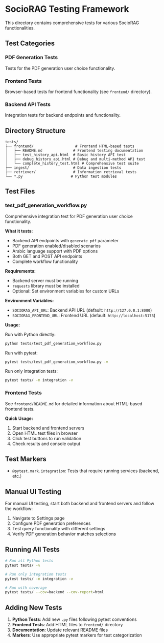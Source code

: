 # SocioRAG Testing Framework

This directory contains comprehensive tests for various SocioRAG functionalities.

## Test Categories

### PDF Generation Tests
Tests for the PDF generation user choice functionality.

### Frontend Tests  
Browser-based tests for frontend functionality (see `frontend/` directory).

### Backend API Tests
Integration tests for backend endpoints and functionality.

## Directory Structure

```
tests/
├── frontend/                   # Frontend HTML-based tests
│   ├── README.md              # Frontend testing documentation
│   ├── test_history_api.html  # Basic history API test
│   ├── debug_history_api.html # Debug and multi-method API test
│   └── complete_history_test.html # Comprehensive test suite
├── ingest/                    # Data ingestion tests
├── retriever/                 # Information retrieval tests
└── *.py                      # Python test modules
```

## Test Files

### test_pdf_generation_workflow.py

Comprehensive integration test for PDF generation user choice functionality.

**What it tests:**

- Backend API endpoints with `generate_pdf` parameter
- PDF generation enabled/disabled scenarios  
- Arabic language support with PDF options
- Both GET and POST API endpoints
- Complete workflow functionality

**Requirements:**

- Backend server must be running
- `requests` library must be installed
- Optional: Set environment variables for custom URLs

**Environment Variables:**

- `SOCIORAG_API_URL`: Backend API URL (default: `http://127.0.0.1:8000`)
- `SOCIORAG_FRONTEND_URL`: Frontend URL (default: `http://localhost:5173`)

**Usage:**

Run with Python directly:

```bash
python tests/test_pdf_generation_workflow.py
```

Run with pytest:

```bash
pytest tests/test_pdf_generation_workflow.py -v
```

Run only integration tests:

```bash
pytest tests/ -m integration -v
```

### Frontend Tests

See `frontend/README.md` for detailed information about HTML-based frontend tests.

**Quick Usage:**

1. Start backend and frontend servers
2. Open HTML test files in browser
3. Click test buttons to run validation
4. Check results and console output

## Test Markers

- `@pytest.mark.integration`: Tests that require running services (backend, etc.)

## Manual UI Testing

For manual UI testing, start both backend and frontend servers and follow the workflow:

1. Navigate to Settings page
2. Configure PDF generation preferences  
3. Test query functionality with different settings
4. Verify PDF generation behavior matches selections

## Running All Tests

```bash
# Run all Python tests
pytest tests/ -v

# Run only integration tests  
pytest tests/ -m integration -v

# Run with coverage
pytest tests/ --cov=backend --cov-report=html
```

## Adding New Tests

1. **Python Tests**: Add new `.py` files following pytest conventions
2. **Frontend Tests**: Add HTML files to `frontend/` directory
3. **Documentation**: Update relevant README files
4. **Markers**: Use appropriate pytest markers for test categorization

